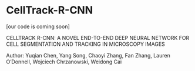 # CellTrack-R-CNN

[our code is coming soon]

CELLTRACK R-CNN: A NOVEL END-TO-END DEEP NEURAL NETWORK FOR CELL SEGMENTATION AND TRACKING IN MICROSCOPY IMAGES

Author: Yuqian Chen, Yang Song, Chaoyi Zhang, Fan Zhang, Lauren O’Donnell, Wojciech Chrzanowski, Weidong Cai

